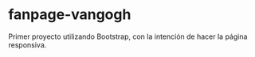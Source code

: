 # fanpage-vangogh
Primer proyecto utilizando Bootstrap, con la intención de hacer la página responsiva.
